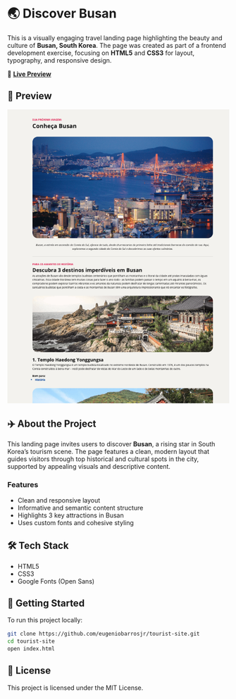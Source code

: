 # 🌏 Discover Busan

This is a visually engaging travel landing page highlighting the beauty and culture of **Busan, South Korea**. The page was created as part of a frontend development exercise, focusing on **HTML5** and **CSS3** for layout, typography, and responsive design.

🔗 **[Live Preview](https://eugeniobarrosjr.github.io/tourist-site/)**

## 📸 Preview

<p align="center">
  <img src="./screenshot.png" alt="Conheça Busan Preview" width="600"/>
</p>

## ✈️ About the Project

This landing page invites users to discover **Busan**, a rising star in South Korea’s tourism scene. The page features a clean, modern layout that guides visitors through top historical and cultural spots in the city, supported by appealing visuals and descriptive content.

### Features

- Clean and responsive layout
- Informative and semantic content structure
- Highlights 3 key attractions in Busan
- Uses custom fonts and cohesive styling

## 🛠️ Tech Stack

- HTML5
- CSS3
- Google Fonts (Open Sans)

## 📂 Getting Started

To run this project locally:

```bash
git clone https://github.com/eugeniobarrosjr/tourist-site.git
cd tourist-site
open index.html
```

## 📃 License

This project is licensed under the MIT License.
